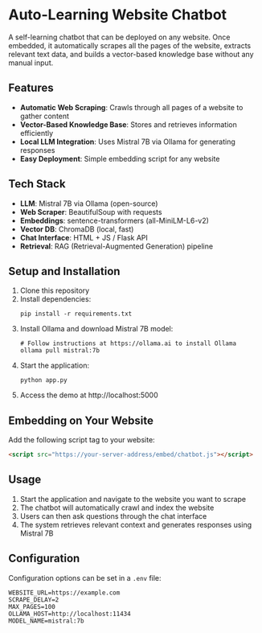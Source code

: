 # Auto-Learning Website Chatbot

A self-learning chatbot that can be deployed on any website. Once embedded, it automatically scrapes all the pages of the website, extracts relevant text data, and builds a vector-based knowledge base without any manual input.

## Features

- **Automatic Web Scraping**: Crawls through all pages of a website to gather content
- **Vector-Based Knowledge Base**: Stores and retrieves information efficiently
- **Local LLM Integration**: Uses Mistral 7B via Ollama for generating responses
- **Easy Deployment**: Simple embedding script for any website

## Tech Stack

- **LLM**: Mistral 7B via Ollama (open-source)
- **Web Scraper**: BeautifulSoup with requests
- **Embeddings**: sentence-transformers (all-MiniLM-L6-v2)
- **Vector DB**: ChromaDB (local, fast)
- **Chat Interface**: HTML + JS / Flask API
- **Retrieval**: RAG (Retrieval-Augmented Generation) pipeline

## Setup and Installation

1. Clone this repository
2. Install dependencies:
   ```
   pip install -r requirements.txt
   ```
3. Install Ollama and download Mistral 7B model:
   ```
   # Follow instructions at https://ollama.ai to install Ollama
   ollama pull mistral:7b
   ```
4. Start the application:
   ```
   python app.py
   ```
5. Access the demo at http://localhost:5000

## Embedding on Your Website

Add the following script tag to your website:

```html
<script src="https://your-server-address/embed/chatbot.js"></script>
```

## Usage

1. Start the application and navigate to the website you want to scrape
2. The chatbot will automatically crawl and index the website
3. Users can then ask questions through the chat interface
4. The system retrieves relevant context and generates responses using Mistral 7B

## Configuration

Configuration options can be set in a `.env` file:

```
WEBSITE_URL=https://example.com
SCRAPE_DELAY=2
MAX_PAGES=100
OLLAMA_HOST=http://localhost:11434
MODEL_NAME=mistral:7b
```
